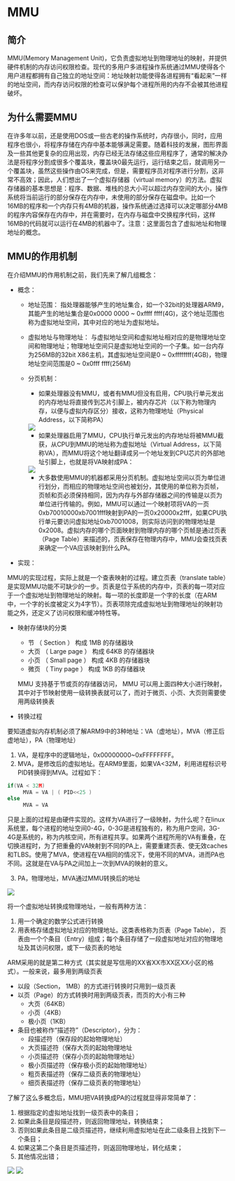 # MMU

## 简介

MMU(Memory Management Unit)，它负责虚拟地址到物理地址的映射，并提供硬件机制的内存访问权限检查。现代的多用户多进程操作系统通过MMU使得各个用户进程都拥有自己独立的地址空间：地址映射功能使得各进程拥有“看起来”一样的地址空间，而内存访问权限的检查可以保护每个进程所用的内存不会被其他进程破坏。

## 为什么需要MMU

在许多年以前，还是使用DOS或一些古老的操作系统时，内存很小，同时，应用程序也很小，将程序存储在内存中基本能够满足需要。随着科技的发展，图形界面及一些其他更复杂的应用出现，内存已经无法存储这些应用程序了，通常的解决办法是将程序分割成很多个覆盖块，覆盖块0最先运行，运行结束之后，就调用另一个覆盖块，虽然这些操作由OS来完成，但是，需要程序员对程序进行分割，这非常不高效；因此，人们想出了一个虚拟存储器（virtual memory）的方法。虚拟存储器的基本思想是：程序、数据、堆栈的总大小可以超过内存空间的大小，操作系统将当前运行的部分保存在内存中，未使用的部分保存在磁盘中。比如一个16MB的程序和一个内存只有4MB的机器，操作系统通过选择可以决定哪部分4MB的程序内容保存在内存中，并在需要时，在内存与磁盘中交换程序代码，这样16MB的代码就可以运行在4MB的机器中了。注意：这里面包含了虚拟地址和物理地址的概念。

## MMU的作用机制

在介绍MMU的作用机制之前，我们先来了解几组概念：
+ 概念：


  + 地址范围： 指处理器能够产生的地址集合，如一个32bit的处理器ARM9，其能产生的地址集合是0x0000 0000 ~ 0xffff ffff(4G)，这个地址范围也称为虚拟地址空间，其中对应的地址为虚拟地址。
  + 虚拟地址与物理地址： 与虚拟地址空间和虚拟地址相对应的是物理地址空间和物理地址；物理地址空间只是虚拟地址空间的一个子集。如一台内存为256MB的32bit X86主机，其虚拟地址空间是0 ~ 0xffffffff(4GB)，物理地址空间范围是0 ~ 0x0fff ffff(256M)
  + 分页机制：
    + 如果处理器没有MMU，或者有MMU但没有启用，CPU执行单元发出的内存地址将直接传到芯片引脚上，被内存芯片（以下称为物理内存，以便与虚拟内存区分）接收，这称为物理地址（Physical Address，以下简称PA）
    <img src="https://github.com/lowkeyway/Embedded/blob/master/Hardware/Processor%20architecture/ARM/Picture/%E6%B2%A1%E6%9C%89MMU.png">
    
    + 如果处理器启用了MMU，CPU执行单元发出的内存地址将被MMU截获，从CPU到MMU的地址称为虚拟地址（Virtual Address，以下简称VA），而MMU将这个地址翻译成另一个地址发到CPU芯片的外部地址引脚上，也就是将VA映射成PA：
    <img src="https://github.com/lowkeyway/Embedded/blob/master/Hardware/Processor%20architecture/ARM/Picture/%E6%9C%89MMU.png">
    
    + 大多数使用MMU的机器都采用分页机制。虚拟地址空间以页为单位进行划分，而相应的物理地址空间也被划分，其使用的单位称为页帧，页帧和页必须保持相同，因为内存与外部存储器之间的传输是以页为单位进行传输的。例如，MMU可以通过一个映射项将VA的一页0xb70010000xb7001fff映射到PA的一页0x20000x2fff，如果CPU执行单元要访问虚拟地址0xb7001008，则实际访问到的物理地址是0x2008。虚拟内存的哪个页面映射到物理内存的哪个页帧是通过页表（Page Table）来描述的，页表保存在物理内存中，MMU会查找页表来确定一个VA应该映射到什么PA。
+ 实现：

MMU的实现过程，实际上就是一个查表映射的过程。建立页表（translate table）是实现MMU功能不可缺少的一步。页表是位于系统的内存中，页表的每一项对应于一个虚拟地址到物理地址的映射。每一项的长度即是一个字的长度（在ARM中，一个字的长度被定义为4字节）。页表项除完成虚拟地址到物理地址的映射功能之外，还定义了访问权限和缓冲特性等。
  + 映射存储块的分类
  
    - 节 （ Section ） 构成 1MB 的存储器块
    - 大页 （ Large page ） 构成 64KB 的存储器块
    - 小页 （ Small page ） 构成 4KB 的存储器块
    - 微页 （ Tiny page ） 构成 1KB 的存储器块
    
    MMU 支持基于节或页的存储器访问， MMU 可以用上面四种大小进行映射，其中对于节映射使用一级转换表就可以了，而对于微页、小页、大页则需要使用两级转换表

+ 转换过程

要知道虚拟内存机制必须了解ARM9中的3种地址：VA（虚地址），MVA（修正后虚地址），PA（物理地址）
1. VA，是程序中的逻辑地址，0x00000000~0xFFFFFFFF。
2. MVA，是修改后的虚拟地址。在ARM9里面，如果VA<32M，利用进程标识号PID转换得到MVA。过程如下：

```C
if(VA < 32M)
     MVA = VA | ( PID<<25 )
else
     MVA = VA
```

只是上面的过程是由硬件实现的。这样为VA进行了一级映射，为什么呢？在linux系统里，每个进程的地址空间0-4G，0-3G是进程独有的，称为用户空间，3G-4G是系统的，称为内核空间，所有进程共享。如果两个进程所用的VA有重叠，在切换进程时，为了把重叠的VA映射到不同的PA上，需要重建页表、使无效caches和TLBS。使用了MVA，使进程在VA相同的情况下，使用不同的MVA，进而PA也不同。这就是在VA与PA之间加上一次到MVA的映射的意义。

3. PA，物理地址，MVA通过MMU转换后的地址
<img src="https://github.com/lowkeyway/Embedded/blob/master/Hardware/Processor%20architecture/ARM/Picture/%E8%BD%AC%E6%8D%A2%E8%BF%87%E7%A8%8B.png">


将一个虚拟地址转换成物理地址，一般有两种方法：
1. 用一个确定的数学公式进行转换
2. 用表格存储虚拟地址对应的物理地址。这类表格称为页表（Page Table）， 页表由一个个条目（Entry）组成；每个条目存储了一段虚拟地址对应的物理地址及其访问权限，或下一级页表的地址

ARM采用的就是第二种方式（其实就是写信用的XX省XX市XX区XX小区的格式）。一般来说，最多用到两级页表
  + 以段（Section， 1MB）的方式进行转换时只用到一级页表
  + 以页（Page）的方式转换时用到两级页表，而页的大小有三种
    - 大页（64KB）
    - 小页（4KB）
    - 极小页（1KB）
  + 条目也被称作“描述符”（Descriptor），分为：
    - 段描述符（保存段的起始物理地址）
    - 大页描述符（保存大页的起始物理地址
    - 小页描述符（保存小页的起始物理地址）
    - 极小页描述符（保存极小页的起始物理地址）
    - 粗页表描述符（保存二级页表的物理地址）
    - 细页表描述符（保存二级页表的物理地址）
    
了解了这么多概念后，MMU把VA转换成PA的过程就显得非常简单了：
1. 根据指定的虚拟地址找到一级页表中的条目；
2. 如果此条目是段描述符，则返回物理地址，转换结束；
3. 否则如果此条目是二级页描述符，继续利用虚拟地址在此二级条目上找到下一个条目；
4. 如果这第二个条目是页描述符，则返回物理地址，转化结束；
5. 其他情况出错；

<img src="https://github.com/lowkeyway/Embedded/blob/master/Hardware/Processor%20architecture/ARM/Picture/%E4%B8%80%E7%BA%A7%E9%A1%B5%E8%A1%A8.png">
<img src="https://github.com/lowkeyway/Embedded/blob/master/Hardware/Processor%20architecture/ARM/Picture/%E4%BA%8C%E7%BA%A7%E9%A1%B5%E8%A1%A8.png">


